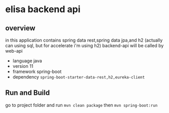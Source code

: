# elisa backend api

## overview
in this application contains spring data rest,spring data jpa,and h2 (actually can using sql, but for accelerate i'm using h2)
backend-api will be called by web-api 

  - language    java 
  - version     11
  - framework   spring-boot
  - dependency  `spring-boot-starter-data-rest,h2,eureka-client`

## Run and Build 
go to project folder and run `mvn clean package` then `mvn spring-boot:run`
